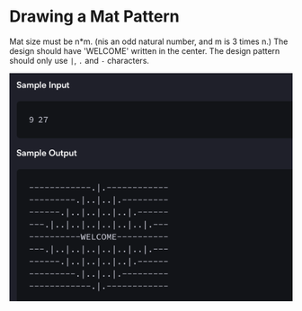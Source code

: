 # Drawing a Mat Pattern

Mat size must be n*m. (nis an odd natural number, and m is 3 times n.)
The design should have 'WELCOME' written in the center.
The design pattern should only use `|`, `.` and `-` characters.


![alt text](image.png)
